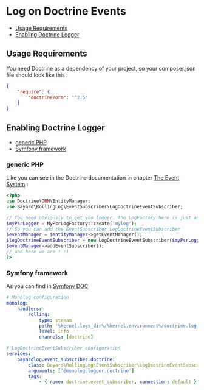 # Log on Doctrine Events

- [Usage Requirements](#usage-requirements)
- [Enabling Doctrine Logger](#enabling-doctrine-logger)

## Usage Requirements

You need Doctrine as a dependency of your project, so your composer.json file should look like this :

```json
{
    "require": {
        "doctrine/orm": "^2.5"
    }
}
```

## Enabling Doctrine Logger

- [generic PHP](#generic-php)
- [Symfony framework](#symfony-framework)

### generic PHP

Like you can see in the Doctrine documentation in chapter [The Event System](http://docs.doctrine-project.org/projects/doctrine-orm/en/latest/reference/events.html#listening-and-subscribing-to-lifecycle-events) :

```php
<?php
use Doctrine\ORM\EntityManager;
use Bayard\RollingLog\EventSubscriber\LogDoctrineEventSubscriber;

// You need obviously to get you logger. The LogFactory here is just an example
$myPsrLogger = MyPsrLogFactory::create('mylog');
// So you can add the EventSubscriber LogDoctrineEventSubscriber
$eventManager = $entityManager->getEventManager();
$logDoctrineEventSubscriber = new LogDoctrineEventSubscriber($myPsrLogger);
$eventManager->addEventSubscriber();
// and here we are ! :)
?>
```


### Symfony framework

As you can find in [Symfony DOC](http://symfony.com/doc/current/doctrine/event_listeners_subscribers.html#configuring-the-listener-subscriber)

```yaml
# Monolog configuration
monolog:
    handlers:
        rolling:
            type: stream
            path: '%kernel.logs_dir%/%kernel.environment%/doctrine.log'
            level: info
            channels: [doctrine]

# LogDoctrineEventSubscriber configuration
services:
    bayardlog.event_subscriber.doctrine:
        class: Bayard\RollingLog\EventSubscriber\LogDoctrineEventSubscriber
        arguments: ['@monolog.logger.doctrine']
        tags:
            - { name: doctrine.event_subscriber, connection: default }
```
